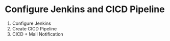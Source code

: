# Configure Jenkins and CICD Pipeline
1. Configure Jenkins
2. Create CICD Pipeline
3. CICD + Mail Notification
